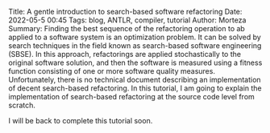 Title: A gentle introduction to search-based software refactoring
Date: 2022-05-5 00:45
Tags: blog, ANTLR, compiler, tutorial
Author: Morteza
Summary: Finding the best sequence of the refactoring operation to ab applied to a software system is an optimization problem. It can be solved by search techniques in the field known as search-based software engineering (SBSE). In this approach, refactorings are applied stochastically to the original software solution, and then the software is measured using a fitness function consisting of one or more software quality measures. Unfortunately, there is no technical document describing an implementation of decent search-based refactoring. In this tutorial, I am going to explain the implementation of search-based refactoring at the source code level from scratch.


I will be back to complete this tutorial soon.
